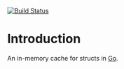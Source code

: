 [![Build Status](https://travis-ci.org/ingojaeckel/localcache.svg)](https://travis-ci.org/ingojaeckel/localcache)

Introduction
============

An in-memory cache for structs in [Go](http://golang.org/).

